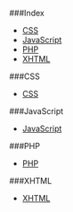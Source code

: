 ###Index
* [CSS](#css)
* [JavaScript](#javascript)
* [PHP](#php)
* [XHTML](#xhtml)


###CSS
* [CSS](http://www.tutorialeweb.net/css/)


###JavaScript
* [JavaScript](http://www.tutorialeweb.net/javascript/)

###PHP
* [PHP](http://www.tutorialeweb.net/php/)


###XHTML
* [XHTML](http://www.tutorialeweb.net/xhtml/)
